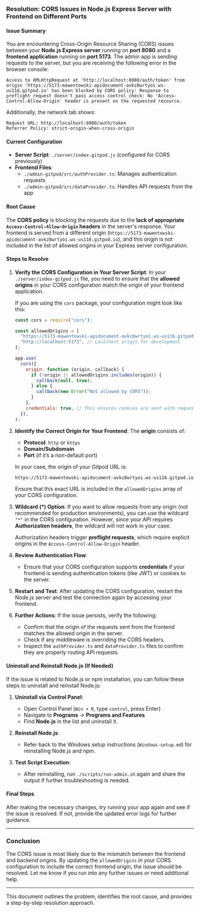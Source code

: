 ### Resolution: CORS Issues in Node.js Express Server with Frontend on Different Ports

#### Issue Summary

You are encountering Cross-Origin Resource Sharing (CORS) issues between your **Node.js Express server** running on **port 8080** and a **frontend application** running on **port 5173**. The admin app is sending requests to the server, but you are receiving the following error in the browser console:

```
Access to XMLHttpRequest at 'http://localhost:8080/auth/token' from origin 'https://5173-mawentowski-apidocument-avkz8wrtyoi.ws-us116.gitpod.io' has been blocked by CORS policy: Response to preflight request doesn't pass access control check: No 'Access-Control-Allow-Origin' header is present on the requested resource.
```

Additionally, the network tab shows:

```
Request URL: http://localhost:8080/auth/token
Referrer Policy: strict-origin-when-cross-origin
```

#### Current Configuration

- **Server Script**: `./server/index-gitpod.js` (configured for CORS previously)
- **Frontend Files**:
  - `./admin-gitpod/src/authProvider.ts`: Manages authentication requests
  - `./admin-gitpod/src/dataProvider.ts`: Handles API requests from the app

#### Root Cause

The **CORS policy** is blocking the requests due to the **lack of appropriate `Access-Control-Allow-Origin` headers** in the server's response. Your frontend is served from a different origin (`https://5173-mawentowski-apidocument-avkz8wrtyoi.ws-us116.gitpod.io`), and this origin is not included in the list of allowed origins in your Express server configuration.

#### Steps to Resolve

1. **Verify the CORS Configuration in Your Server Script**:
   In your `./server/index-gitpod.js` file, you need to ensure that the **allowed origins** in your CORS configuration match the origin of your frontend application.

   If you are using the `cors` package, your configuration might look like this:

   ```javascript
   const cors = require("cors");

   const allowedOrigins = [
     "https://5173-mawentowski-apidocument-avkz8wrtyoi.ws-us116.gitpod.io", // Update with your frontend origin
     "http://localhost:5173", // Localhost origin for development
   ];

   app.use(
     cors({
       origin: function (origin, callback) {
         if (!origin || allowedOrigins.includes(origin)) {
           callback(null, true);
         } else {
           callback(new Error("Not allowed by CORS"));
         }
       },
       credentials: true, // This ensures cookies are sent with requests if needed
     }),
   );
   ```

2. **Identify the Correct Origin for Your Frontend**:
   The **origin** consists of:

   - **Protocol**: `http` or `https`
   - **Domain/Subdomain**
   - **Port** (if it’s a non-default port)

   In your case, the origin of your Gitpod URL is:

   ```
   https://5173-mawentowski-apidocument-avkz8wrtyoi.ws-us116.gitpod.io
   ```

   Ensure that this exact URL is included in the `allowedOrigins` array of your CORS configuration.

3. **Wildcard (\*) Option**:
   If you want to allow requests from any origin (not recommended for production environments), you can use the wildcard `"*"` in the CORS configuration. However, since your API requires **Authorization headers**, the wildcard will not work in your case.

   Authorization headers trigger **preflight requests**, which require explicit origins in the `Access-Control-Allow-Origin` header.

4. **Review Authentication Flow**:

   - Ensure that your CORS configuration supports **credentials** if your frontend is sending authentication tokens (like JWT) or cookies to the server.

5. **Restart and Test**:
   After updating the CORS configuration, restart the Node.js server and test the connection again by accessing your frontend.

6. **Further Actions**:
   If the issue persists, verify the following:
   - Confirm that the origin of the requests sent from the frontend matches the allowed origin in the server.
   - Check if any middleware is overriding the CORS headers.
   - Inspect the `authProvider.ts` and `dataProvider.ts` files to confirm they are properly routing API requests.

#### Uninstall and Reinstall Node.js (If Needed)

If the issue is related to Node.js or npm installation, you can follow these steps to uninstall and reinstall Node.js:

1. **Uninstall via Control Panel**:

   - Open Control Panel (`Win + R`, type `control`, press Enter)
   - Navigate to **Programs** → **Programs and Features**
   - Find **Node.js** in the list and uninstall it.

2. **Reinstall Node.js**:

   - Refer back to the Windows setup instructions (`Windows-setup.md`) for reinstalling Node.js and npm.

3. **Test Script Execution**:
   - After reinstalling, run `./scripts/run-admin.sh` again and share the output if further troubleshooting is needed.

#### Final Steps

After making the necessary changes, try running your app again and see if the issue is resolved. If not, provide the updated error logs for further guidance.

---

### Conclusion

The CORS issue is most likely due to the mismatch between the frontend and backend origins. By updating the `allowedOrigins` in your CORS configuration to include the correct frontend origin, the issue should be resolved. Let me know if you run into any further issues or need additional help.

---

This document outlines the problem, identifies the root cause, and provides a step-by-step resolution approach.
